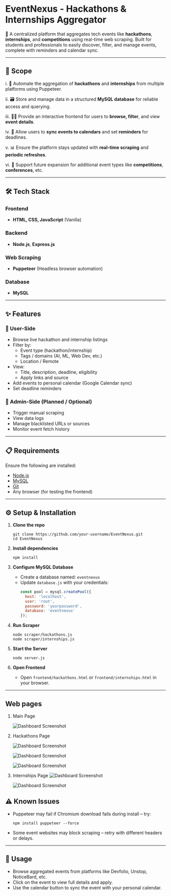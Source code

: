 
# EventNexus - Hackathons & Internships Aggregator

🚀 A centralized platform that aggregates tech events like **hackathons**, **internships**, and **competitions** using real-time web scraping. Built for students and professionals to easily discover, filter, and manage events, complete with reminders and calendar sync.  

---

## 🎯 Scope

i. 🤖 Automate the aggregation of **hackathons** and **internships** from multiple platforms using Puppeteer.

ii. 🗃️ Store and manage data in a structured **MySQL database** for reliable access and querying.

iii. 🧑‍💻 Provide an interactive frontend for users to **browse, filter**, and view **event details**.

iv. 🔔 Allow users to **sync events to calendars** and set **reminders** for deadlines.

v. 📊 Ensure the platform stays updated with **real-time scraping** and **periodic refreshes**.

vi. 🧩 Support future expansion for additional event types like **competitions**, **conferences**, etc.

---

## 🛠️ Tech Stack

### Frontend
- **HTML, CSS, JavaScript** (Vanilla)

### Backend
- **Node.js**, **Express.js**

### Web Scraping
- **Puppeteer** (Headless browser automation)

### Database
- **MySQL**

---

## ✨ Features

### 👤 User-Side
- Browse live hackathon and internship listings
- Filter by:
  - Event type (hackathon/internship)
  - Tags / domains (AI, ML, Web Dev, etc.)
  - Location / Remote
- View:
  - Title, description, deadline, eligibility
  - Apply links and source
- Add events to personal calendar (Google Calendar sync)
- Set deadline reminders

### 🔐 Admin-Side (Planned / Optional)
- Trigger manual scraping
- View data logs
- Manage blacklisted URLs or sources
- Monitor event fetch history

---

## 📋 Requirements

Ensure the following are installed:

- [Node.js](https://nodejs.org/en/download/)
- [MySQL](https://www.mysql.com/downloads/)
- [Git](https://git-scm.com/downloads)
- Any browser (for testing the frontend)

---

## ⚙️ Setup & Installation

1. **Clone the repo**  
   ```
   git clone https://github.com/your-username/EventNexus.git
   cd EventNexus
   ```

2. **Install dependencies**
   ```
   npm install
   ```

3. **Configure MySQL Database**
   - Create a database named: `eventnexus`
   - Update `database.js` with your credentials:
     ```js
     const pool = mysql.createPool({
       host: 'localhost',
       user: 'root',
       password: 'yourpassword',
       database: 'eventnexus'
     });
     ```

4. **Run Scraper**
   ```
   node scraper/hackathons.js
   node scraper/internships.js
   ```

5. **Start the Server**
   ```
   node server.js
   ```

6. **Open Frontend**
   - Open `frontend/hackathons.html` or `frontend/internships.html` in your browser.

---

## Web pages


1. Main Page

   ![Dashboard Screenshot](./images/main.png)

2. Hackathons Page
   
    ![Dashboard Screenshot](./images/hackathons_page.png)
   
    ![Dashboard Screenshot](./images/google_calendar.png)
   
    ![Dashboard Screenshot](./images/hackathon_register.png)

4. Internships Page
   ![Dashboard Screenshot](./images/Internship_page.png)
   
    ![Dashboard Screenshot](./images/internship_register.png)



## ⚠️ Known Issues

- Puppeteer may fail if Chromium download fails during install – try:
  ```
  npm install puppeteer --force
  ```

- Some event websites may block scraping – retry with different headers or delays.

---

## 🧪 Usage

- Browse aggregated events from platforms like Devfolio, Unstop, NoticeBard, etc.
- Click on the event to view full details and apply.
- Use the calendar button to sync the event with your personal calendar.
